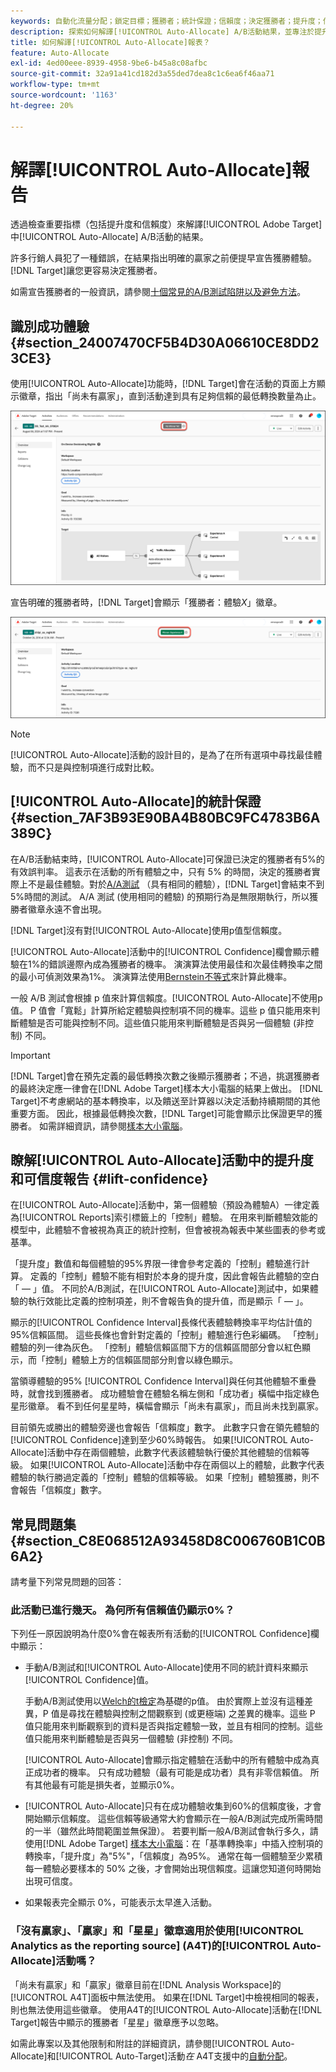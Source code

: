 ```yaml
---
keywords: 自動化流量分配；鎖定目標；獲勝者；統計保證；信賴度；決定獲勝者；提升度；信賴度；預設；預設體驗；自動分配；自動分配
description: 探索如何解譯[!UICONTROL Auto-Allocate] A/B活動結果，並專注於提升度和信賴度等關鍵指標。
title: 如何解譯[!UICONTROL Auto-Allocate]報表？
feature: Auto-Allocate
exl-id: 4ed00eee-8939-4958-9be6-b45a8c08afbc
source-git-commit: 32a91a41cd182d3a55ded7dea8c1c6ea6f46aa71
workflow-type: tm+mt
source-wordcount: '1163'
ht-degree: 20%

---
```


# 解譯[!UICONTROL Auto-Allocate]報告

透過檢查重要指標（包括提升度和信賴度）來解譯[!UICONTROL Adobe Target]中[!UICONTROL Auto-Allocate] A/B活動的結果。

許多行銷人員犯了一種錯誤，在結果指出明確的贏家之前便提早宣告獲勝體驗。[!DNL Target]讓您更容易決定獲勝者。

如需宣告獲勝者的一般資訊，請參閱[十個常見的A/B測試陷阱以及避免方法](/help/main/c-activities/t-test-ab/common-ab-testing-pitfalls.md)。

## 識別成功體驗 {#section_24007470CF5B4D30A06610CE8DD23CE3}

使用[!UICONTROL Auto-Allocate]功能時，[!DNL Target]會在活動的頁面上方顯示徽章，指出「尚未有贏家」，直到活動達到具有足夠信賴的最低轉換數量為止。

![無贏家徽章](/help/main/c-activities/automated-traffic-allocation/assets/no-winner-new.png)

宣告明確的獲勝者時，[!DNL Target]會顯示「獲勝者：體驗&#x200B;*X*」徽章。

![獲勝者徽章](/help/main/c-activities/automated-traffic-allocation/assets/winner-new.png)

>[!NOTE]
>
>[!UICONTROL Auto-Allocate]活動的設計目的，是為了在所有選項中尋找最佳體驗，而不只是與控制項進行成對比較。

## [!UICONTROL Auto-Allocate]的統計保證 {#section_7AF3B93E90BA4B80BC9FC4783B6A389C}

在A/B活動結束時，[!UICONTROL Auto-Allocate]可保證已決定的獲勝者有5%的有效誤判率。 這表示在活動的所有體驗之中，只有 5% 的時間，決定的獲勝者實際上不是最佳體驗。對於[A/A測試](/help/main/c-activities/t-test-ab/aa-testing.md) （具有相同的體驗），[!DNL Target]會結束不到5%時間的測試。 A/A 測試 (使用相同的體驗) 的預期行為是無限期執行，所以獲勝者徽章永遠不會出現。

[!DNL Target]沒有對[!UICONTROL Auto-Allocate]使用p值型信賴度。

[!UICONTROL Auto-Allocate]活動中的[!UICONTROL Confidence]欄會顯示體驗在1%的錯誤邊際內成為獲勝者的機率。 演演算法使用最佳和次最佳轉換率之間的最小可偵測效果為1%。 演演算法使用[Bernstein不等式](https://en.wikipedia.org/wiki/Bernstein_inequalities_%28probability_theory%29)來計算此機率。

一般 A/B 測試會根據 p 值來計算信賴度。[!UICONTROL Auto-Allocate]不使用p值。 P 值會「寬鬆」計算所給定體驗與控制項不同的機率。這些 p 值只能用來判斷體驗是否可能與控制不同。這些值只能用來判斷體驗是否與另一個體驗 (非控制) 不同。

>[!IMPORTANT]
>
>[!DNL Target]會在預先定義的最低轉換次數之後顯示獲勝者；不過，挑選獲勝者的最終決定應一律會在[!DNL Adobe Target]樣本大小電腦的結果上做出。 [!DNL Target]不考慮網站的基本轉換率，以及饋送至計算器以決定活動持續期間的其他重要方面。 因此，根據最低轉換次數，[!DNL Target]可能會顯示比保證更早的獲勝者。 如需詳細資訊，請參閱[樣本大小電腦](/help/main/c-activities/t-test-ab/sample-size-determination.md#section_6B8725BD704C4AFE939EF2A6B6E834E6)。

## 瞭解[!UICONTROL Auto-Allocate]活動中的提升度和可信度報告 {#lift-confidence}

在[!UICONTROL Auto-Allocate]活動中，第一個體驗（預設為體驗A）一律定義為[!UICONTROL Reports]索引標籤上的「控制」體驗。 在用來判斷體驗效能的模型中，此體驗不會被視為真正的統計控制，但會被視為報表中某些圖表的參考或基準。

「提升度」數值和每個體驗的95%界限一律會參考定義的「控制」體驗進行計算。 定義的「控制」體驗不能有相對於本身的提升度，因此會報告此體驗的空白「 — 」值。 不同於A/B測試，在[!UICONTROL Auto-Allocate]測試中，如果體驗的執行效能比定義的控制項差，則不會報告負的提升值，而是顯示「 — 」。

顯示的[!UICONTROL Confidence Interval]長條代表體驗轉換率平均估計值的95%信賴區間。 這些長條也會針對定義的「控制」體驗進行色彩編碼。 「控制」體驗的列一律為灰色。 「控制」體驗信賴區間下方的信賴區間部分會以紅色顯示，而「控制」體驗上方的信賴區間部分則會以綠色顯示。

當領導體驗的95% [!UICONTROL Confidence Interval]與任何其他體驗不重疊時，就會找到獲勝者。 成功體驗會在體驗名稱左側和「成功者」橫幅中指定綠色星形徽章。 看不到任何星星時，橫幅會顯示「尚未有贏家」，而且尚未找到贏家。

目前領先或勝出的體驗旁邊也會報告「信賴度」數字。 此數字只會在領先體驗的[!UICONTROL Confidence]達到至少60%時報告。 如果[!UICONTROL Auto-Allocate]活動中存在兩個體驗，此數字代表該體驗執行優於其他體驗的信賴等級。 如果[!UICONTROL Auto-Allocate]活動中存在兩個以上的體驗，此數字代表體驗的執行勝過定義的「控制」體驗的信賴等級。 如果「控制」體驗獲勝，則不會報告「信賴度」數字。

## 常見問題集 {#section_C8E068512A93458D8C006760B1C0B6A2}

請考量下列常見問題的回答：

### 此活動已進行幾天。 為何所有信賴值仍顯示0%？

下列任一原因說明為什麼0%會在報表所有活動的[!UICONTROL Confidence]欄中顯示：

* 手動A/B測試和[!UICONTROL Auto-Allocate]使用不同的統計資料來顯示[!UICONTROL Confidence]值。

  手動A/B測試使用以[Welch的t檢定](https://en.wikipedia.org/wiki/Welch%27s_t-test)為基礎的p值。 由於實際上並沒有這種差異，P 值是尋找在體驗與控制之間觀察到 (或更極端) 之差異的機率。這些 P 值只能用來判斷觀察到的資料是否與指定體驗一致，並且有相同的控制。這些值只能用來判斷體驗是否與另一個體驗 (非控制) 不同。

  [!UICONTROL Auto-Allocate]會顯示指定體驗在活動中的所有體驗中成為真正成功者的機率。 只有成功體驗（最有可能是成功者）具有非零信賴值。 所有其他最有可能是損失者，並顯示0%。

* [!UICONTROL Auto-Allocate]只有在成功體驗收集到60%的信賴度後，才會開始顯示信賴度。 這些信賴等級通常大約會顯示在一般A/B測試完成所需時間的一半（雖然此時間範圍並無保證）。 若要判斷一般A/B測試會執行多久，請使用[!DNL Adobe Target] [樣本大小電腦](/help/main/c-activities/t-test-ab/sample-size-determination.md#section_6B8725BD704C4AFE939EF2A6B6E834E6)：在「基準轉換率」中插入控制項的轉換率，「提升度」為&quot;5%&quot;，「信賴度」為95%。 通常在每一個體驗至少累積每一體驗必要樣本的 50% 之後，才會開始出現信賴度。這讓您知道何時開始出現可信度。

* 如果報表完全顯示 0%，可能表示太早進入活動。

### 「沒有贏家」、「贏家」和「星星」徽章適用於使用[!UICONTROL Analytics as the reporting source] (A4T)的[!UICONTROL Auto-Allocate]活動嗎？

「尚未有贏家」和「贏家」徽章目前在[!DNL Analysis Workspace]的[!UICONTROL A4T]面板中無法使用。 如果在[!DNL Target]中檢視相同的報表，則也無法使用這些徽章。 使用A4T的[!UICONTROL Auto-Allocate]活動在[!DNL Target]報告中顯示的獲勝者「星星」徽章應予以忽略。

如需此專案以及其他限制和附註的詳細資訊，請參閱[!UICONTROL Auto-Allocate]和[!UICONTROL Auto-Target]活動&#x200B;*在* A4T支援中的[自動分配](/help/main/c-integrating-target-with-mac/a4t/a4t-at-aa.md#aa)。
